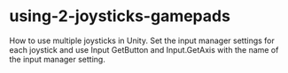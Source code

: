 # using-2-joysticks-gamepads
How to use multiple joysticks in Unity. Set the input manager settings for each joystick and use Input GetButton and Input.GetAxis with the name of the input manager setting. 
